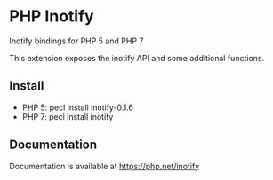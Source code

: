 # PHP Inotify

Inotify bindings for PHP 5 and PHP 7

This extension exposes the inotify API and some additional functions.

## Install

* PHP 5: pecl install inotify-0.1.6
* PHP 7: pecl install inotify

## Documentation

Documentation is available at https://php.net/inotify

